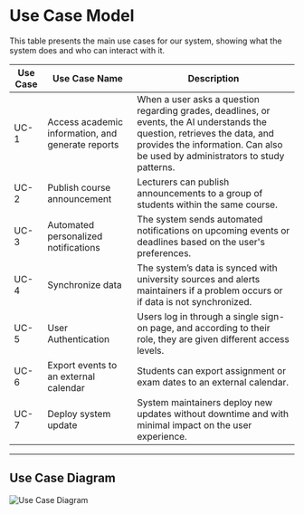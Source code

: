 # Use Case Model

This table presents the main use cases for our system, showing what the system does and who can interact with it.

| Use Case | Use Case Name                       | Description |
|----------|-----------------------------------|-------------|
| UC-1     | Access academic information, and generate reports | When a user asks a question regarding grades, deadlines, or events, the AI understands the question, retrieves the data, and provides the information. Can also be used by administrators to study patterns. |
| UC-2     | Publish course announcement         | Lecturers can publish announcements to a group of students within the same course. |
| UC-3     | Automated personalized notifications | The system sends automated notifications on upcoming events or deadlines based on the user's preferences. |
| UC-4     | Synchronize data                    | The system’s data is synced with university sources and alerts maintainers if a problem occurs or if data is not synchronized. |
| UC-5     | User Authentication                 | Users log in through a single sign-on page, and according to their role, they are given different access levels. |
| UC-6     | Export events to an external calendar | Students can export assignment or exam dates to an external calendar. |
| UC-7     | Deploy system update                | System maintainers deploy new updates without downtime and with minimal impact on the user experience. |

---

## Use Case Diagram

![Use Case Diagram]()
